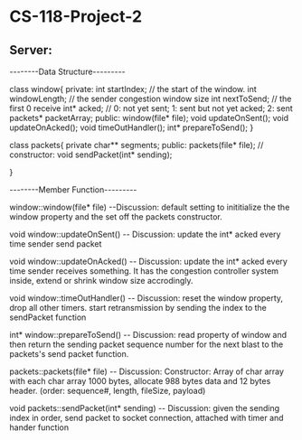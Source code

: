 # CS-118-Project-2

## Server:

--------Data Structure---------

class window{
  private:
    int startIndex; // the start of the window.
    int windowLength; // the sender congestion window size
    int nextToSend; // the first 0 receive
    int* acked; // 0: not yet sent; 1: sent but not yet acked; 2: sent
    packets* packetArray;
  public:
    window(file* file);
    void updateOnSent();
    void updateOnAcked();
    void timeOutHandler();
    int* prepareToSend();
}

class packets{
  private
    char** segments;
  public:
  packets(file* file); // constructor:
  void sendPacket(int* sending);

}


--------Member Function---------

window::window(file* file)
--Discussion: default setting to inititialize the the window property and the set off the packets constructor.  

void window::updateOnSent()
-- Discussion: update the int* acked every time sender send packet

void window::updateOnAcked()
-- Discussion: update the int* acked every time sender receives something. It has the congestion controller system inside, extend or shrink window size accrodingly.  

void window::timeOutHandler()
-- Discussion: reset the window property, drop all other timers. start retransmission by sending the index to the sendPacket function

int* window::prepareToSend()
-- Discussion: read property of window and then return the sending packet sequence number for the next blast to the packets's send packet function.

packets::packets(file* file)
-- Discussion: Constructor: Array of char array with each char array 1000 bytes, allocate 988 bytes data and 12 bytes header. (order: sequence#, length, fileSize, payload)

void packets::sendPacket(int* sending)
-- Discussion: given the sending index in order, send packet to socket connection, attached with timer and hander function
